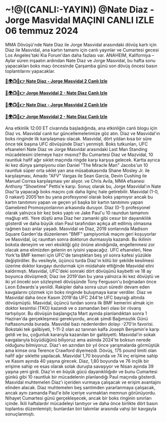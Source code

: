 # ~!@((CANLI:-YAYIN)) @Nate Diaz - Jorge Masvidal MAÇINI CANLI IZLE 06 temmuz 2024

MMA Dövüşü'nde Nate Diaz ile Jorge Masvidal arasındaki dövüş kartı için Diaz ile Masvidal, ana kartın tamamı için canlı yayınlar ve Cumartesi gecesi Los Angeles'taki Kia Forum'dan daha fazlası var. ANAHEIM, Kaliforniya – Aylar süren inşaatın ardından Nate Diaz ve Jorge Masvidal, bu hafta sonu yapacakları boks maçı öncesinde Çarşamba günü son dövüş öncesi basın toplantılarını yapacaklar.

**[🔴🌍📺📱👉 Nate Diaz - Jorge Masvidal 2 Canlı Izle](https://cutt.ly/SefKp7gb)**

**[🔴🌍📺📱👉 Jorge Masvidal 2 - Nate Diaz Canlı Izle](https://cutt.ly/SefKp7gb)**

**[🔴🌍📺📱👉 Nate Diaz - Jorge Masvidal 2 Canlı Izle](https://cutt.ly/SefKp7gb)**

**[🔴🌍📺📱👉 Jorge Masvidal 2 - Nate Diaz Canlı Izle](https://cutt.ly/SefKp7gb)**

Ana etkinlik 12:00 ET civarında başladığında, ana etkinliğin canlı blogu için Diaz vs. Masvidal canlı tur güncellemelerimize göz atın. Diaz ve Masvidal'ın boks ringinde ilk karşılaşması olacak. Masvidal, dört yıldan kısa bir süre önce tek başına UFC dövüşünde Diaz'ı yenmişti. Boks tutkunları, UFC efsaneleri Nate Diaz ve Jorge Masvidal arasındaki Last Man Standing mücadelesini izlemeye hazır mısınız? Bu Cumartesi Diaz ve Mazvidal, 10 rauntluk hafif ağır sıklet maçında ringde karşı karşıya gelecek. Kartta ayrıca iki kez dünya şampiyonu olan Daniel "The Miracle Man" Jacobs'un 10 rauntluk süper orta sıklet yan ana müsabakasında Shane Mosley Jr. ile karşılaşması, Amado "AFV" Vargas ile Sean Garcia, Devin Cushing ile Manuel Correa karşılaşması yer alıyor. ve Chris Avila, MMA efsanesi Anthony “Showtime” Pettis'e karşı. Sonuç olarak bu, Jorge Masvidal'ın Nate Diaz'la yapacağı boks maçını çok daha ilginç hale getirebilir. Masvidal (1-0, 0 nakavt) 2005'ten bu yana profesyonel olarak boks yapmıyor ancak bu kartın tanıtımını yapan ve geçen yıl başka bir kartın tanıtımını yapan Gamebred Promosyonlarının arkasında duruyor. Diaz (0-1) profesyonel olarak yalnızca bir kez boks yaptı ve Jake Paul'u 10 raundun tamamını mağlup etti. Yere düştü ama Diaz her zamanki gibi cesur bir dayanıklılık gösterdi ve daha büyük olan Paul tarafından açıkça alt edilmiş olmasına rağmen bazı anlar yaşadı. Masvidal ve Diaz, 2019 sonlarında Madison Square Garden'da düzenlenen "BMF" şampiyonluk maçını geri koşuyorlar ve Masvidal, üç raunttan sonra doktorun durmasıyla kazandı. Bu ikilinin boksta deneyim ve veri eksikliği göz önüne alındığında, engellenmesi zor olacak ama elimizden gelenin en iyisini yapacağız. UFC efsaneleri, New York'ta BMF kemeri için UFC'de tanıştıktan beş yıl sonra kafesi yüzükle değiştirdiler. Bu vesileyle, üçüncü turda Diaz'ın kötü bir şekilde kesilmesi üzerine doktor kavgayı durdurmak için müdahale ettiğinde Masvidal elini kaldırmıştı. Masvidal, UFC'deki sonraki dört dövüşünü kaybetti ve 18 ay boyunca dövüşmedi; Diaz ise 2019'dan bu yana yalnızca iki kez dövüştü ve iki yıl önceki son sözleşmeli dövüşünde Tony Ferguson'u boğmadan önce Leon Edwards'a yenildi. Rakipler daha sonra uzun süredir devam eden kavgalarını çözmek için boks ringinde buluşmaya karar verdiler. Diaz ve Masvidal daha önce Kasım 2019'da UFC 244'te UFC bayrağı altında dövüşmüştü. Masvidal, üçüncü turdan sonra ilk BMF kemerini almak için doktor kesintisi (TKO) kazandı ve o zamandan beri olası bir rövanş tartışılıyor. Bu dövüşün başlangıçta Mart ayında planlandıktan sonra 1 Haziran'da gerçekleşmesi gerekiyordu, ancak şimdi Bağımsızlık Günü haftasonunda burada. Masvidal bazı nedenlerden dolayı -270'in favorisi. Bokstaki tek galibiyeti, 1-11-2 olan az tanınan kalfa Joseph Benjamin'e karşı geldi ve bu, çoğunluk kararıyla kazanılan bir galibiyetti. Masvidal'in sokak kavgalarıyla büyüdüğünü biliyoruz ama aslında 2024'te boksun nerede olduğunu bilmiyoruz. Diaz'ı en azından bir yıl önce yarışmalarda görmüştük ama kimse ona Terence Crawford diyemezdi. Dövüş, 175 pound limiti olan hafif ağır sıklette yapılacak. Masvidal 1,70 boyunda ve 74 inç erişime sahip ve Kasım ayında 40 yaşına girecek. Diaz, 1,80 boyunda ve 76 inçlik bir erişime sahip ve esas olarak solak duruşta savaşıyor ve Nisan ayında 39 yaşına yeni girdi. Diaz'ın en büyük gücü dayanıklılığıdır ve bunu Cumartesi günkü gibi 10 rauntluk bir mücadelenin planlandığı Paul maçında gösterdi. Masvidal muhtemelen Diaz'ı içeriden vurmaya çalışacak ve erişim avantajını elinden alacak. Diaz muhtemelen beş santimden yararlanmaya çalışacak, ancak aynı zamanda Paul'e bile içeriye vurmaktan memnun görünüyordu. Nihayet Cumartesi günü gerçekleşecek, ancak bir boks ringinin sınırları içinde. İkili haftalardır mücadeleyi tanıtıyor ve daha önce birlikte dört basın toplantısı düzenlemişti; bunlardan biri takımlar arasında vahşi bir kavgayla sonuçlanmıştı.
